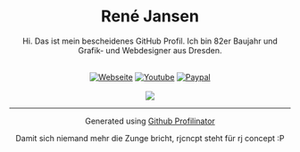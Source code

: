 <h1 align="center">René Jansen</h1>
<p align="center">Hi. Das ist mein bescheidenes GitHub Profil. Ich bin 82er Baujahr und Grafik- und Webdesigner aus Dresden.</p><br/>
<div align="center">
<a href="https://www.fwkart.de/star-citizen-free-fly-kostenlos-testen-spielen/" target="_blank"><img src=https://img.shields.io/badge/webseite-%23ff008b.svg?&style=for-the-badge&logo=internetexplorer&logoColor=white alt=Webseite /></a>  
<a href="https://www.youtube.com/@fatcatgg" target="_blank"><img src=https://img.shields.io/badge/youtube-%23EE4831.svg?&style=for-the-badge&logo=youtube&logoColor=white alt=Youtube /></a>  
<a href="https://paypal.me/fwkart" target="_blank"><img src=https://img.shields.io/badge/donate%20paypal-%23007ec6.svg?&style=for-the-badge&logo=paypal&logoColor=white alt=Paypal /></a>
</div>  
<br/>
<div align="center"><img src="https://github-readme-stats.vercel.app/api?username=rjcncpt&show_icons=true&count_private=true&hide_border=true" align="center" /></div>

----
<div align="center">Generated using <a href="https://profilinator.rishav.dev/" target="_blank">Github Profilinator</a></div>
<p align="center">Damit sich niemand mehr die Zunge bricht, rjcncpt steht für rj concept :P</p>
